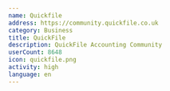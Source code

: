 ```yaml
---
name: Quickfile
address: https://community.quickfile.co.uk
category: Business
title: QuickFile
description: QuickFile Accounting Community
userCount: 8648
icon: quickfile.png
activity: high
language: en
---
```

